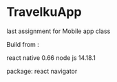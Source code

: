 # TravelkuApp
last assignment for Mobile app class

Build from :

react native 0.66
node js 14.18.1

package:
react navigator


